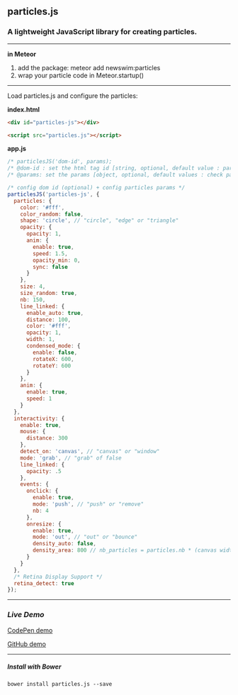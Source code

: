 ## particles.js

### A lightweight JavaScript library for creating particles.

-------------------------------


**in Meteor**

1. add the package: meteor add newswim:particles
2. wrap your particle code in Meteor.startup()


-------------------------------

Load particles.js and configure the particles:


**index.html**
```html
<div id="particles-js"></div>

<script src="particles.js"></script>
```

**app.js**
```javascript
/* particlesJS('dom-id', params);
/* @dom-id : set the html tag id [string, optional, default value : particles-js]
/* @params: set the params [object, optional, default values : check particles.js] */

/* config dom id (optional) + config particles params */
particlesJS('particles-js', {
  particles: {
    color: '#fff',
    color_random: false,
    shape: 'circle', // "circle", "edge" or "triangle"
    opacity: {
      opacity: 1,
      anim: {
        enable: true,
        speed: 1.5,
        opacity_min: 0,
        sync: false
      }
    },
    size: 4,
    size_random: true,
    nb: 150,
    line_linked: {
      enable_auto: true,
      distance: 100,
      color: '#fff',
      opacity: 1,
      width: 1,
      condensed_mode: {
        enable: false,
        rotateX: 600,
        rotateY: 600
      }
    },
    anim: {
      enable: true,
      speed: 1
    }
  },
  interactivity: {
    enable: true,
    mouse: {
      distance: 300
    },
    detect_on: 'canvas', // "canvas" or "window"
    mode: 'grab', // "grab" of false
    line_linked: {
      opacity: .5
    },
    events: {
      onclick: {
        enable: true,
        mode: 'push', // "push" or "remove"
        nb: 4
      },
      onresize: {
        enable: true,
        mode: 'out', // "out" or "bounce"
        density_auto: false,
        density_area: 800 // nb_particles = particles.nb * (canvas width *  canvas height / 1000) / density_area
      }
    }
  },
  /* Retina Display Support */
  retina_detect: true
});
```
-------------------------------
### ***Live Demo***
<a href="http://codepen.io/VincentGarreau/pen/pnlso" target="_blank">CodePen demo</a>

<a href="http://htmlpreview.github.io/?https://github.com/VincentGarreau/particles.js/blob/master/demo/index.html" target="_blank">GitHub demo</a>

-------------------------------



##### ***Install with Bower***
```
bower install particles.js --save
```
